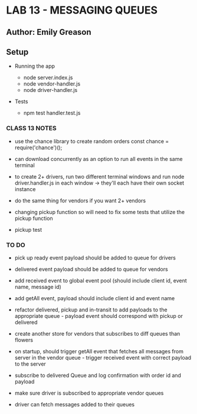 # LAB 13 - MESSAGING QUEUES

## Author: Emily Greason

## Setup

- Running the app
  - node server.index.js
  - node vendor-handler.js
  - node driver-handler.js

- Tests
  - npm test handler.test.js

### CLASS 13 NOTES

- use the chance library to create random orders
const chance = require('chance')();

- can download concurrently as an option to run all events in the same terminal
- to create 2+ drivers, run two different terminal windows and run node driver.handler.js in each window -> they'll each have their own socket instance
- do the same thing for vendors if you want 2+ vendors
- changing pickup function so will need to fix some tests that utilize the pickup function
- pickup test

### TO DO

- pick up ready event payload should be added to queue for drivers
- delivered event payload should be added to queue for vendors
- add received event to global event pool (should include client id, event name, message id)
- add getAll event, payload should include client id and event name
- refactor delivered, pickup and in-transit to add payloads to the appropriate queue - payload event should correspond with pickup or delivered

- create another store for vendors that subscribes to diff queues than flowers
- on startup, should trigger getAll event that fetches all messages from server in the vendor queue - trigger received event with correct payload to the server
- subscribe to delivered Queue and log confirmation with order id and payload

- make sure driver is subscribed to appropriate vendor queues
- driver can fetch messages added to their queues